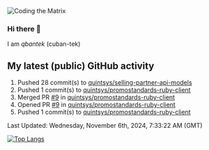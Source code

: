 <img alt="Coding the Matrix" src="https://github.com/user-attachments/assets/59fbca1f-0b00-464b-a8c9-24de1ec70c75">

### Hi there 👋

I am *qbantek* (cuban-tek)

<!--
**qbantek/qbantek** is a ✨ _special_ ✨ repository because its `README.md` (this file) appears on your GitHub profile.

Here are some ideas to get you started:

- 🔭 I’m currently working on ...
- 🌱 I’m currently learning ...
- 👯 I’m looking to collaborate on ...
- 🤔 I’m looking for help with ...
- 💬 Ask me about ...
- 📫 How to reach me: ...
- ⚡ Fun fact: ...
-->

## My latest (public) GitHub activity
<!--RECENT_ACTIVITY:start-->
1. Pushed 28 commit(s) to [quintsys/selling-partner-api-models](https://github.com/quintsys/selling-partner-api-models)<br>
2. Pushed 1 commit(s) to [quintsys/promostandards-ruby-client](https://github.com/quintsys/promostandards-ruby-client)<br>
3. Merged PR [#9](https://github.com/quintsys/promostandards-ruby-client/pull/9) in [quintsys/promostandards-ruby-client](https://github.com/quintsys/promostandards-ruby-client)<br>
4. Opened PR [#9](https://github.com/quintsys/promostandards-ruby-client/pull/9) in [quintsys/promostandards-ruby-client](https://github.com/quintsys/promostandards-ruby-client)<br>
5. Pushed 1 commit(s) to [quintsys/promostandards-ruby-client](https://github.com/quintsys/promostandards-ruby-client)<br>
<!--RECENT_ACTIVITY:end-->

<!--RECENT_ACTIVITY:last_update-->
Last Updated: Wednesday, November 6th, 2024, 7:33:22 AM (GMT)
<!--RECENT_ACTIVITY:last_update_end-->


[![Top Langs](https://github-readme-stats.vercel.app/api/top-langs/?username=qbantek&langs_count=10&hide_progress=true)](https://github.com/anuraghazra/github-readme-stats)
